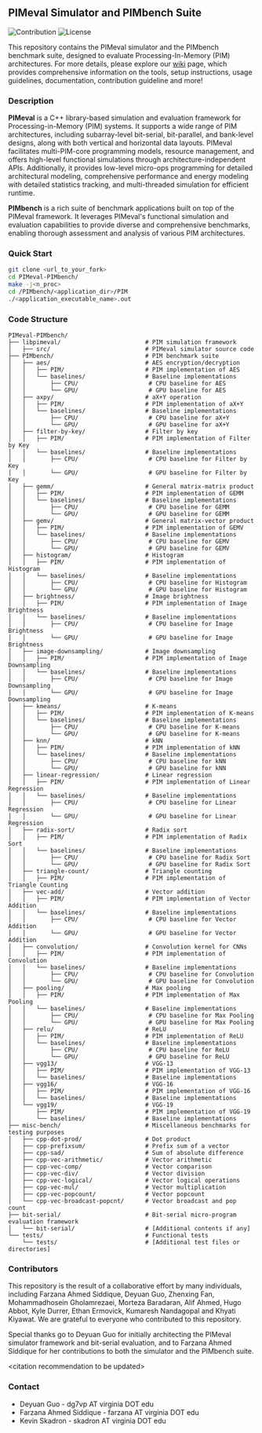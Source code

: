 ## PIMeval Simulator and PIMbench Suite

![Contribution](https://img.shields.io/badge/Contribution-Welcome-blue) ![License](https://img.shields.io/badge/license-MIT-green.svg)

This repository contains the PIMeval simulator and the PIMbench benchmark suite, designed to evaluate Processing-In-Memory (PIM) architectures. For more details, please explore our [wiki](https://github.com/UVA-LavaLab/PIMeval-PIMbench/wiki) page, which provides comprehensive information on the tools, setup instructions, usage guidelines, documentation, contribution guideline and more!

### Description
**PIMeval** is a C++ library-based simulation and evaluation framework for Processing-in-Memory (PIM) systems. It supports a wide range of PIM architectures, including subarray-level bit-serial, bit-parallel, and bank-level designs, along with both vertical and horizontal data layouts. PIMeval facilitates multi-PIM-core programming models, resource management, and offers high-level functional simulations through architecture-independent APIs. Additionally, it provides low-level micro-ops programming for detailed architectural modeling, comprehensive performance and energy modeling with detailed statistics tracking, and multi-threaded simulation for efficient runtime.

**PIMbench** is a rich suite of benchmark applications built on top of the PIMeval framework. It leverages PIMeval's functional simulation and evaluation capabilities to provide diverse and comprehensive benchmarks, enabling thorough assessment and analysis of various PIM architectures.

<!--
### Description
* PIMeval
  * A PIM simulation and evaluation framework implemented as a C++ library
  * Support various subarray-level bit-serial, subarray-level bit-parallel and bank-level PIM architectures
  * Support both vertical and horizontal data layouts
  * Support multi-PIM-core programming model and resource management
  * Support high-level functional simulation with a set of PIM architecture independent APIs
  * Support low-level micro-ops programming for modeling architecture details
  * Support performance and energy modeling with detailed stats tracking
  * Support multi-threaded simulation for runtime
* PIMbench
  * A rich set of PIM benchmark applications on top of the PIMeval functional simulation and evaluation framework
-->

### Quick Start
```bash
git clone <url_to_your_fork>
cd PIMeval-PIMbench/
make -j<n_proc>
cd /PIMbench/<application_dir>/PIM
./<application_executable_name>.out
```

### Code Structure

```
PIMeval-PIMbench/
├── libpimeval/                        # PIM simulation framework
│   ├── src/                           # PIMeval simulator source code
├── PIMbench/                          # PIM benchmark suite
│   ├── aes/                           # AES encryption/decryption
│   │   ├── PIM/                       # PIM implementation of AES
│   │   └── baselines/                 # Baseline implementations
│   │       ├── CPU/                    # CPU baseline for AES
│   │       └── GPU/                    # GPU baseline for AES
│   ├── axpy/                          # aX+Y operation
│   │   ├── PIM/                       # PIM implementation of aX+Y
│   │   └── baselines/                 # Baseline implementations
│   │       ├── CPU/                    # CPU baseline for aX+Y
│   │       └── GPU/                    # GPU baseline for aX+Y
│   ├── filter-by-key/                 # Filter by key
│   │   ├── PIM/                       # PIM implementation of Filter by Key
│   │   └── baselines/                 # Baseline implementations
│   │       ├── CPU/                    # CPU baseline for Filter by Key
│   │       └── GPU/                    # GPU baseline for Filter by Key
│   ├── gemm/                          # General matrix-matrix product
│   │   ├── PIM/                       # PIM implementation of GEMM
│   │   └── baselines/                 # Baseline implementations
│   │       ├── CPU/                    # CPU baseline for GEMM
│   │       └── GPU/                    # GPU baseline for GEMM
│   ├── gemv/                          # General matrix-vector product
│   │   ├── PIM/                       # PIM implementation of GEMV
│   │   └── baselines/                 # Baseline implementations
│   │       ├── CPU/                    # CPU baseline for GEMV
│   │       └── GPU/                    # GPU baseline for GEMV
│   ├── histogram/                     # Histogram
│   │   ├── PIM/                       # PIM implementation of Histogram
│   │   └── baselines/                 # Baseline implementations
│   │       ├── CPU/                    # CPU baseline for Histogram
│   │       └── GPU/                    # GPU baseline for Histogram
│   ├── brightness/                    # Image brightness
│   │   ├── PIM/                       # PIM implementation of Image Brightness
│   │   └── baselines/                 # Baseline implementations
│   │       ├── CPU/                    # CPU baseline for Image Brightness
│   │       └── GPU/                    # GPU baseline for Image Brightness
│   ├── image-downsampling/            # Image downsampling
│   │   ├── PIM/                       # PIM implementation of Image Downsampling
│   │   └── baselines/                 # Baseline implementations
│   │       ├── CPU/                    # CPU baseline for Image Downsampling
│   │       └── GPU/                    # GPU baseline for Image Downsampling
│   ├── kmeans/                        # K-means
│   │   ├── PIM/                       # PIM implementation of K-means
│   │   └── baselines/                 # Baseline implementations
│   │       ├── CPU/                    # CPU baseline for K-means
│   │       └── GPU/                    # GPU baseline for K-means
│   ├── knn/                           # kNN
│   │   ├── PIM/                       # PIM implementation of kNN
│   │   └── baselines/                 # Baseline implementations
│   │       ├── CPU/                    # CPU baseline for kNN
│   │       └── GPU/                    # GPU baseline for kNN
│   ├── linear-regression/             # Linear regression
│   │   ├── PIM/                       # PIM implementation of Linear Regression
│   │   └── baselines/                 # Baseline implementations
│   │       ├── CPU/                    # CPU baseline for Linear Regression
│   │       └── GPU/                    # GPU baseline for Linear Regression
│   ├── radix-sort/                    # Radix sort
│   │   ├── PIM/                       # PIM implementation of Radix Sort
│   │   └── baselines/                 # Baseline implementations
│   │       ├── CPU/                    # CPU baseline for Radix Sort
│   │       └── GPU/                    # GPU baseline for Radix Sort
│   ├── triangle-count/                # Triangle counting
│   │   ├── PIM/                       # PIM implementation of Triangle Counting
│   ├── vec-add/                       # Vector addition
│   │   ├── PIM/                       # PIM implementation of Vector Addition
│   │   └── baselines/                 # Baseline implementations
│   │       ├── CPU/                    # CPU baseline for Vector Addition
│   │       └── GPU/                    # GPU baseline for Vector Addition
│   ├── convolution/                   # Convolution kernel for CNNs
│   │   ├── PIM/                       # PIM implementation of Convolution
│   │   └── baselines/                 # Baseline implementations
│   │       ├── CPU/                    # CPU baseline for Convolution
│   │       └── GPU/                    # GPU baseline for Convolution
│   ├── pooling/                       # Max pooling
│   │   ├── PIM/                       # PIM implementation of Max Pooling
│   │   └── baselines/                 # Baseline implementations
│   │       ├── CPU/                    # CPU baseline for Max Pooling
│   │       └── GPU/                    # GPU baseline for Max Pooling
│   ├── relu/                          # ReLU
│   │   ├── PIM/                       # PIM implementation of ReLU
│   │   └── baselines/                 # Baseline implementations
│   │       ├── CPU/                    # CPU baseline for ReLU
│   │       └── GPU/                    # GPU baseline for ReLU
│   ├── vgg13/                         # VGG-13
│   │   ├── PIM/                       # PIM implementation of VGG-13
│   │   └── baselines/                 # Baseline implementations
│   ├── vgg16/                         # VGG-16
│   │   ├── PIM/                       # PIM implementation of VGG-16
│   │   └── baselines/                 # Baseline implementations
│   └── vgg19/                         # VGG-19
│       ├── PIM/                       # PIM implementation of VGG-19
│       └── baselines/                 # Baseline implementations
├── misc-bench/                        # Miscellaneous benchmarks for testing purposes
│   ├── cpp-dot-prod/                  # Dot product
│   ├── cpp-prefixsum/                 # Prefix sum of a vector
│   ├── cpp-sad/                       # Sum of absolute difference
│   ├── cpp-vec-arithmetic/            # Vector arithmetic
│   ├── cpp-vec-comp/                  # Vector comparison
│   ├── cpp-vec-div/                   # Vector division
│   ├── cpp-vec-logical/               # Vector logical operations
│   ├── cpp-vec-mul/                   # Vector multiplication
│   ├── cpp-vec-popcount/              # Vector popcount
│   └── cpp-vec-broadcast-popcnt/      # Vector broadcast and pop count
├── bit-serial/                        # Bit-serial micro-program evaluation framework
│   └── bit-serial/                    # [Additional contents if any]
└── tests/                             # Functional tests
    └── tests/                         # [Additional test files or directories]
```
<!--
### How To Build
* Run `make` at root directory or subdirectories
  * `make perf`: Build with `-O3` for performance measurement (default)
  * `make debug`: Build with `-g` and `-DDEBUG` for debugging and printing verbose messages
* Multi-threaded building
  * `make -j<n_proc>`
* Specify simulation target
  * `make PIM_SIM_TARGET=PIM_DEVICE_BITSIMD_V` (default)
  * `make PIM_SIM_TARGET=PIM_DEVICE_FULCRUM`
  * `make PIM_SIM_TARGET=PIM_DEVICE_BANK_LEVEL`
* Build with OpenMP
  * `make USE_OPENMP=1`
  * Guard any `-fopenmp` with this flag in Makefile used by a few applications
### About DRAMsim3 Integration
* DRAMsim3 related code are guarded with DRAMSIM3_INTEG flag
  * Requires `make dramsim3_integ`
* Below is needed for dramsim3_integ for now
```bash
# Build dramsim3
git clone https://github.com/fasiddique/DRAMsim3.git
cd DRAMsim3/
git checkout benchmark
mkdir build
cd build
cmake ..
make -j
# Build PIM functional simulator
git clone <url_to_this_repo>
cd pim-func-sim
export DRAMSIM3_PATH=<path_to_DRAMSIM3>
make -j
```
-->

### Contributors
This repository is the result of a collaborative effort by many individuals, including Farzana Ahmed Siddique, Deyuan Guo, Zhenxing Fan, Mohammadhosein Gholamrezaei, Morteza Baradaran, Alif Ahmed, Hugo Abbot, Kyle Durrer, Ethan Ermovick, Kumaresh Nandagopal and Khyati Kiyawat. We are grateful to everyone who contributed to this repository.

Special thanks go to Deyuan Guo for initially architecting the PIMeval simulator framework and bit-serial evaluation, and to Farzana Ahmed Siddique for her contributions to both the simulator and the PIMbench suite.

\<citation recommendation to be updated\>
### Contact

* Deyuan Guo - dg7vp AT virginia DOT edu
* Farzana Ahmed Siddique - farzana AT virginia DOT edu
* Kevin Skadron - skadron AT virginia DOT edu
